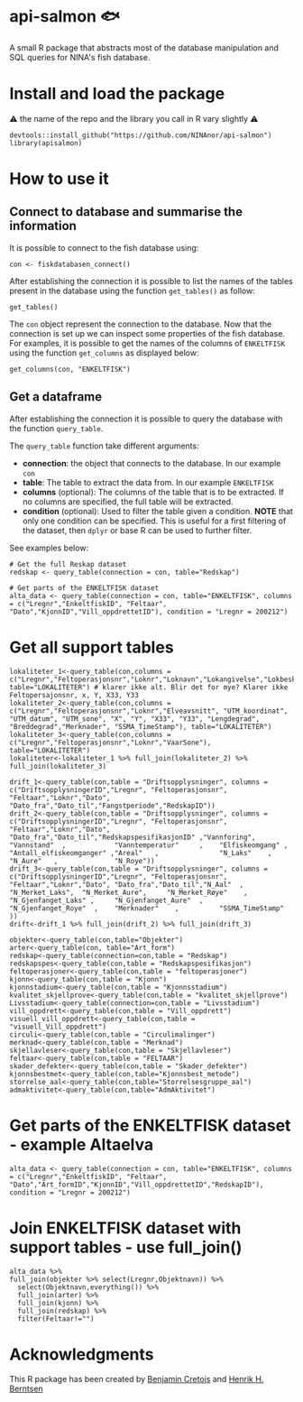 # api-salmon :fish:

A small R package that abstracts most of the database manipulation and SQL queries for
NINA's fish database.

# Install and load the package

:warning: the name of the repo and the library you call in R vary slightly :warning:

```
devtools::install_github("https://github.com/NINAnor/api-salmon")
library(apisalmon)
```

# How to use it

## Connect to database and summarise the information

It is possible to connect to the fish database using:

```
con <- fiskdatabasen_connect()
```

After establishing the connection it is possible to list the names of the tables present in the database using the function
`get_tables()` as follow:

```
get_tables()
```

The `con` object represent the connection to the database. Now that the connection is set up we can inspect some properties of the fish database.
For examples, it is possible to get the names of the columns of `ENKELTFISK` using the function `get_columns` as displayed below:

```
get_columns(con, "ENKELTFISK")
```

## Get a dataframe

After establishing the connection it is possible to query the database with the function 
`query_table`. 

The `query_table` function take different arguments:

- **connection**: the object that connects to the database. In our example `con`
- **table**: The table to extract the data from. In our example `ENKELTFISK`
- **columns** (optional): The columns of the table that is to be extracted. If no columns are specified, the full table will be extracted.
- **condition** (optional): Used to filter the table given a condition. **NOTE** that only one condition can be specified. This is useful for a first filtering of the dataset, then `dplyr` or base R can be used to further filter.

See examples below:

```
# Get the full Reskap dataset
redskap <- query_table(connection = con, table="Redskap")

# Get parts of the ENKELTFISK dataset
alta_data <- query_table(connection = con, table="ENKELTFISK", columns = c("Lregnr","EnkeltfiskID", "Feltaar", "Dato","KjonnID","Vill_oppdrettetID"), condition = "Lregnr = 200212")
```

# Get all support tables

```
lokaliteter_1<-query_table(con,columns = c("Lregnr","Feltoperasjonsnr","Loknr","Loknavn","Lokangivelse","Lokbeskrivelse"), table="LOKALITETER") # klarer ikke alt. Blir det for mye? Klarer ikke Feltopersajonsnr, x, Y, X33, Y33
lokaliteter_2<-query_table(con,columns = c("Lregnr","Feltoperasjonsnr","Loknr","Elveavsnitt", "UTM_koordinat", "UTM_datum", "UTM_sone", "X", "Y", "X33", "Y33", "Lengdegrad", "Breddegrad","Merknader", "SSMA_TimeStamp"), table="LOKALITETER")
lokaliteter_3<-query_table(con,columns = c("Lregnr","Feltoperasjonsnr","Loknr","VaarSone"), table="LOKALITETER")
lokaliteter<-lokaliteter_1 %>% full_join(lokaliteter_2) %>% full_join(lokaliteter_3)
```

```
drift_1<-query_table(con,table = "Driftsopplysninger", columns = c("DriftsopplysningerID","Lregnr", "Feltoperasjonsnr", "Feltaar","Loknr","Dato", "Dato_fra","Dato_til","Fangstperiode","RedskapID"))
drift_2<-query_table(con,table = "Driftsopplysninger", columns = c("DriftsopplysningerID","Lregnr", "Feltoperasjonsnr", "Feltaar","Loknr","Dato",  "Dato_fra","Dato_til","RedskapspesifikasjonID" ,"Vannforing",             "Vannstand"  ,            "Vanntemperatur"     ,    "Elfiskeomgang" ,         "Antall_elfiskeomganger" ,"Areal"   ,               "N_Laks"    ,             "N_Aure"   ,              "N_Roye"))
drift_3<-query_table(con,table = "Driftsopplysninger", columns = c("DriftsopplysningerID","Lregnr", "Feltoperasjonsnr", "Feltaar","Loknr","Dato", "Dato_fra","Dato_til","N_Aal"  ,  "N_Merket_Laks",  "N_Merket_Aure",     "N_Merket_Røye"    ,     "N_Gjenfanget_Laks" ,     "N_Gjenfanget_Aure"  ,    "N_Gjenfanget_Roye"  ,    "Merknader"    ,          "SSMA_TimeStamp"  ))
drift<-drift_1 %>% full_join(drift_2) %>% full_join(drift_3)
```

```
objekter<-query_table(con,table="Objekter")
arter<-query_table(con, table="Art_form")
redskap<-query_table(connection=con,table = "Redskap")
redskapspes<-query_table(con,table = "Redskapspesifikasjon")
feltoperasjoner<-query_table(con,table = "feltoperasjoner")
kjonn<-query_table(con,table = "Kjonn")
kjonnstadium<-query_table(con,table = "Kjonnsstadium")
kvalitet_skjellprove<-query_table(con,table = "kvalitet_skjellprove")
Livsstadium<-query_table(connection=con,table = "Livsstadium")
vill_oppdrett<-query_table(con,table = "Vill_oppdrett")
visuell_vill_oppdrett<-query_table(con,table = "visuell_Vill_oppdrett")
circuli<-query_table(con,table = "Circulimalinger")
merknad<-query_table(con,table = "Merknad")
skjellavleser<-query_table(con,table = "Skjellavleser")
feltaar<-query_table(con,table = "FELTAAR")
skader_defekter<-query_table(con,table = "Skader_defekter")
kjonnsbestmet<-query_table(con,table="Kjonnsbest_metode")
storrelse_aal<-query_table(con,table="Storrelsesgruppe_aal")
admaktivitet<-query_table(con,table="AdmAktivitet")
```

# Get parts of the ENKELTFISK dataset - example Altaelva

```
alta_data <- query_table(connection = con, table="ENKELTFISK", columns = c("Lregnr","EnkeltfiskID", "Feltaar", "Dato","Art_formID","KjonnID","Vill_oppdrettetID","RedskapID"), condition = "Lregnr = 200212")
```

# Join ENKELTFISK dataset with support tables - use full_join()

```
alta_data %>% 
full_join(objekter %>% select(Lregnr,Objektnavn)) %>% 
  select(Objektnavn,everything()) %>% 
  full_join(arter) %>% 
  full_join(kjonn) %>%
  full_join(redskap) %>% 
  filter(Feltaar!="")
```

# Acknowledgments

This R package has been created by [Benjamin Cretois](https://www.nina.no/english/Contact/Employees/Employee-info?AnsattID=15849) and [Henrik H. Berntsen](https://www.nina.no/kontakt/Ansatte/Ansattinformasjon.aspx?AnsattID=15368)



